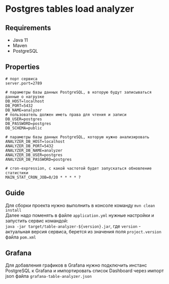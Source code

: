 # Postgres tables load analyzer

## Requirements
- Java 11
- Maven
- PostgreSQL

## Properties
```properties
# порт сервиса
server.port=2789

# параметры базы данных PostgreSQL, в которую будут записываться данные о нагрузке
DB_HOST=localhost
DB_PORT=5432
DB_NAME=analyzer
# пользователь должен иметь права для чтения и записи
DB_USER=postgres
DB_PASSWORD=postgres
DB_SCHEMA=public

# параметры базы данных PostgreSQL, которую нужно анализировать
ANALYZER_DB_HOST=localhost
ANALYZER_DB_PORT=5432
ANALYZER_DB_NAME=analyzer
ANALYZER_DB_USER=postgres
ANALYZER_DB_PASSWORD=postgres

# cron-expression, с какой частотой будет запускаться обновление статистики
MAIN_STAT_CRON_JOB=0/20 * * * * ?
```

## Guide
Для сборки проекта нужно выполнить в консоле команду `mvn clean install`<br>
Далее надо поменять в файле `application.yml` нужные настройки и запустить сервис командой:<br>
`java -jar target/table-analyzer-${version}.jar`, где `version` - актуальная версия сервиса, берется из значения поля `project.version` файла `pom.xml`<br>

## Grafana
Для добавления графиков в Grafana нужно подключить инстанс PostgreSQL к Grafana и импортировать список Dashboard через импорт json файла `grafana-table-analyzer.json`